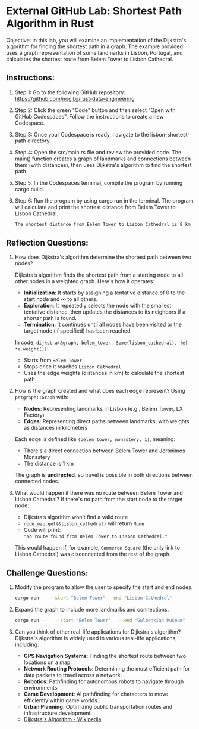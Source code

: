 # External GitHub Lab: Shortest Path Algorithm in Rust

Objective: In this lab, you will examine an implementation of the Dijkstra's algorithm for finding the shortest path in a graph. The example provided uses a graph representation of some landmarks in Lisbon, Portugal, and calculates the shortest route from Belem Tower to Lisbon Cathedral.

## Instructions:

1. Step 1: Go to the following GitHub repository: 
https://github.com/nogibjj/rust-data-engineering

2. Step 2: Click the green "Code" button and then select "Open with GitHub Codespaces". Follow the instructions to create a new Codespace.

3. Step 3: Once your Codespace is ready, navigate to the lisbon-shortest-path directory.

4. Step 4: Open the src/main.rs file and review the provided code. The main() function creates a graph of landmarks and connections between them (with distances), then uses Dijkstra's algorithm to find the shortest path.

5. Step 5: In the Codespaces terminal, compile the program by running cargo build.

6. Step 6: Run the program by using cargo run in the terminal. The program will calculate and print the shortest distance from Belem Tower to Lisbon Cathedral.

    ```bash
    The shortest distance from Belem Tower to Lisbon Cathedral is 8 km
    ```

## Reflection Questions:
1. How does Dijkstra's algorithm determine the shortest path between two nodes?

    Dijkstra’s algorithm finds the shortest path from a starting node to all other nodes in a weighted graph. Here's how it operates:
    - **Initialization**: It starts by assigning a tentative distance of 0 to the start node and ∞ to all others.
    - **Exploration**: It repeatedly selects the node with the smallest tentative distance, then updates the distances to its neighbors if a shorter path is found.
    - **Termination**: It continues until all nodes have been visited or the target node (if specified) has been reached.

    In code, `dijkstra(&graph, belem_tower, Some(lisbon_cathedral), |e| *e.weight())`:
    - Starts from `Belem Tower`
    - Stops once it reaches `Lisbon Cathedral`
    - Uses the edge weights (distances in km) to calculate the shortest path


2. How is the graph created and what does each edge represent?
    Using `petgraph::Graph` with:
    - **Nodes**: Representing landmarks in Lisbon (e.g., Belem Tower, LX Factory)
    - **Edges**: Representing direct paths between landmarks, with weights as distances in kilometers

    Each edge is defined like `(belem_tower, monastery, 1)`, meaning:
    - There's a direct connection between Belem Tower and Jerónimos Monastery
    - The distance is 1 km

    The graph is **undirected**, so travel is possible in both directions between connected nodes.

3. What would happen if there was no route between Belem Tower and Lisbon Cathedral?
    If there's no path from the start node to the target node:
    - Dijkstra’s algorithm won’t find a valid route
    - `node_map.get(&lisbon_cathedral)` will return `None`
    - Code will print:  
        `"No route found from Belem Tower to Lisbon Cathedral."`

    This would happen if, for example, `Commerce Square` (the only link to Lisbon Cathedral) was disconnected from the rest of the graph.

## Challenge Questions:

1. Modify the program to allow the user to specify the start and end nodes.

    ```bash
    cargo run -- --start "Belem Tower" --end "Lisbon Cathedral"
    ```

2. Expand the graph to include more landmarks and connections.

    ```bash
    cargo run --   --start "Belem Tower"   --end "Gulbenkian Museum"   --distance "Belem Tower:Gulbenkian Museum:12"   --distance "New Spot:Commerce Square:4"
    ```

3. Can you think of other real-life applications for Dijkstra's algorithm?
    Dijkstra's algorithm is widely used in various real-life applications, including:
    - **GPS Navigation Systems**: Finding the shortest route between two locations on a map.
    - **Network Routing Protocols**: Determining the most efficient path for data packets to travel across a network.
    - **Robotics**: Pathfinding for autonomous robots to navigate through environments.
    - **Game Development**: AI pathfinding for characters to move efficiently within game worlds.
    - **Urban Planning**: Optimizing public transportation routes and infrastructure development.
    - [Dijkstra's Algorithm - Wikipedia](https://en.wikipedia.org/wiki/Dijkstra%27s_algorithm)
